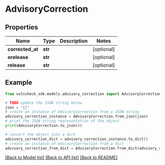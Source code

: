 # AdvisoryCorrection


## Properties

Name | Type | Description | Notes
------------ | ------------- | ------------- | -------------
**corrected_at** | **str** |  | [optional] 
**orelease** | **str** |  | [optional] 
**release** | **str** |  | [optional] 

## Example

```python
from vulncheck_sdk.models.advisory_correction import AdvisoryCorrection

# TODO update the JSON string below
json = "{}"
# create an instance of AdvisoryCorrection from a JSON string
advisory_correction_instance = AdvisoryCorrection.from_json(json)
# print the JSON string representation of the object
print(AdvisoryCorrection.to_json())

# convert the object into a dict
advisory_correction_dict = advisory_correction_instance.to_dict()
# create an instance of AdvisoryCorrection from a dict
advisory_correction_from_dict = AdvisoryCorrection.from_dict(advisory_correction_dict)
```
[[Back to Model list]](../README.md#documentation-for-models) [[Back to API list]](../README.md#documentation-for-api-endpoints) [[Back to README]](../README.md)


